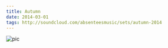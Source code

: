 ```yaml
---
title: Autumn
date: 2014-03-01
tags: http://soundcloud.com/absenteesmusic/sets/autumn-2014
---
```


![pic](https://unsplash.it/450/450?image=104)

